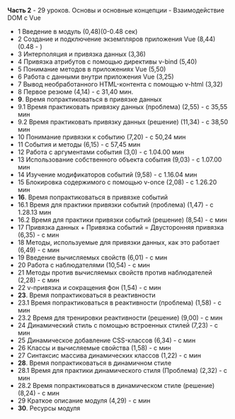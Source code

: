 **Часть 2** - 29 уроков. Основы и основные концепции - Взаимодействие DOM с Vue

- 1 Введение в модуль (0,48)(0-0.48 сек)
- 2 Создание и подключение экземпляров приложения Vue (8,44)(0.48 - )
- 3 Интерполяция и привязка данных (3,36)
- 4 Привязка атрибутов с помощью директивы v-bind (5,40)
- 5 Понимание методов в приложениях Vue (5,50)
- 6 Работа с данными внутри приложения Vue (3,25)
- 7 Вывод необработанного HTML-контента с помощью v-html (3,32)
- 8 Первое резюме (4,14) - с 31,40 мин.
- **9**. Время попрактиковаться в привязке данных 
- 9.1 Время практиковать привязку данных (проблема) (2,55) - с 35,55 мин
- 9.2 Время практиковать привязку данных (решение) (11,34) - с 38,50 мин
- 10 Понимание привязки к событию (7,20) - с 50,24 мин
- 11 События и методы (6,15) - с 57,45 мин
- 12 Работа с аргументами события (3,0) - с 1.04.00 мин
- 13 Использование собственного объекта события (9,03) - с 1.07.00 мин
- 14 Изучение модификаторов событий (9,58) - с 1.16.04 мин
- 15 Блокировка содержимого с помощью v-once (2,08) - с 1.26.20 мин
- **16**. Время попрактиковаться в привязке событий
- 16.1 Время для практики привязки событий (проблема) (1,47) - с 1.28.13 мин
- 16.2 Время для практики привязки событий (решение) (8,54) - с  мин
- 17 Привязка данных + Привязка событий = Двусторонняя привязка (6,35) - с  мин
- 18 Методы, используемые для привязки данных, как это работает (6,49) - с  мин
- 19 Введение вычисляемых свойств (6,01) - с  мин
- 20 Работа с наблюдателями (10,54) - с  мин
- 21 Методы против вычисляемых свойств против наблюдателей (2,28) - с  мин
- 22 v-привязка и сокращения фон (1,54) - с  мин
- **23**. Время попрактиковаться в реактивности
- 23.1 Время попрактиковаться в реактивности (проблема) (1,58) - с  мин
- 23.2 Время для тренировки реактивности (решение) (9,00) - с  мин
- 24 Динамический стиль с помощью встроенных стилей (7,23) - с  мин
- 25 Динамическое добавление CSS-классов (6,34) - с  мин
- 26 Классы и вычисляемые свойства (1,58) - с  мин
- 27 Синтаксис массива динамических классов (1,22) - с  мин
- **28**. Время попрактиковаться в динамичном стиле
- 28.1 Время для практики динамического стиля (Проблема) (2,32) - с  мин
- 28.2 Время попрактиковаться в динамическом стиле (решение) (8,24) - с  мин
- 29 Краткое описание модуля (4,29) - с  мин
- **30**. Ресурсы модуля